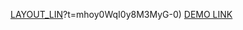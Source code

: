 [LAYOUT_LIN](https://www.figma.com/design/7qwsWggv9BAxMi2VPhBuPr/Air-(formerly-Dia))?t=mhoy0WqI0y8M3MyG-0)
[DEMO LINK](https://vadimdrobyazko.github.io/dia-landing/)
